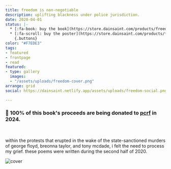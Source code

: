 ```yaml
---
title: freedom is non-negotiable
description: uplifting blackness under police jurisdiction.
date: 2020-04-01
status: |-
  * [:fa-book: buy the book](https://store.dainsaint.com/products/freedom-is-non-negotiable)
  * [:fa-scroll: buy the poster](https://store.dainsaint.com/products/freedom-is-non-negotiable-poster)
    {.buttons}
color: "#F7EDE3"
tags:
- featured
- frontpage
- read
featured:
- type: gallery
  images:
  - "/assets/uploads/freedom-cover.png"
arrange: grid
social: https://dainsaint.netlify.app/assets/uploads/freedom-social.png

---
```



### 🍉 100% of this book's proceeds are being donated to [pcrf](https://pcrf.net) in 2024.

<br/>

within the protests that erupted in the wake of the state-sanctioned murders of george floyd, breonna taylor, and tony mcdade, i felt the need to process my grief. these poems were written during the second half of 2020.

![cover](/assets/uploads/freedom-cover.jpg)
